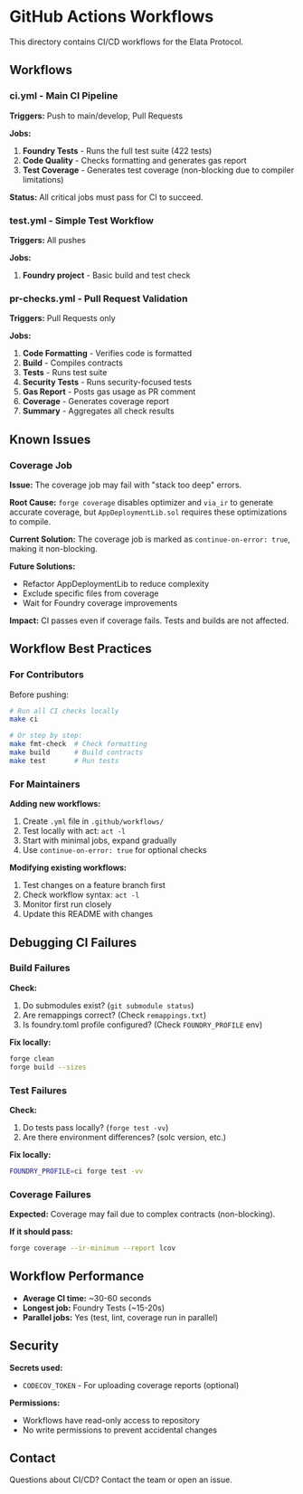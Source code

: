 # GitHub Actions Workflows

This directory contains CI/CD workflows for the Elata Protocol.

## Workflows

### ci.yml - Main CI Pipeline

**Triggers:** Push to main/develop, Pull Requests

**Jobs:**
1. **Foundry Tests** - Runs the full test suite (422 tests)
2. **Code Quality** - Checks formatting and generates gas report
3. **Test Coverage** - Generates test coverage (non-blocking due to compiler limitations)

**Status:** All critical jobs must pass for CI to succeed.

### test.yml - Simple Test Workflow

**Triggers:** All pushes

**Jobs:**
1. **Foundry project** - Basic build and test check

### pr-checks.yml - Pull Request Validation

**Triggers:** Pull Requests only

**Jobs:**
1. **Code Formatting** - Verifies code is formatted
2. **Build** - Compiles contracts
3. **Tests** - Runs test suite
4. **Security Tests** - Runs security-focused tests
5. **Gas Report** - Posts gas usage as PR comment
6. **Coverage** - Generates coverage report
7. **Summary** - Aggregates all check results

## Known Issues

### Coverage Job

**Issue:** The coverage job may fail with "stack too deep" errors.

**Root Cause:** `forge coverage` disables optimizer and `via_ir` to generate accurate coverage, but `AppDeploymentLib.sol` requires these optimizations to compile.

**Current Solution:** The coverage job is marked as `continue-on-error: true`, making it non-blocking.

**Future Solutions:**
- Refactor AppDeploymentLib to reduce complexity
- Exclude specific files from coverage
- Wait for Foundry coverage improvements

**Impact:** CI passes even if coverage fails. Tests and builds are not affected.

## Workflow Best Practices

### For Contributors

Before pushing:
```bash
# Run all CI checks locally
make ci

# Or step by step:
make fmt-check  # Check formatting
make build      # Build contracts
make test       # Run tests
```

### For Maintainers

**Adding new workflows:**
1. Create `.yml` file in `.github/workflows/`
2. Test locally with act: `act -l`
3. Start with minimal jobs, expand gradually
4. Use `continue-on-error: true` for optional checks

**Modifying existing workflows:**
1. Test changes on a feature branch first
2. Check workflow syntax: `act -l`
3. Monitor first run closely
4. Update this README with changes

## Debugging CI Failures

### Build Failures

**Check:**
1. Do submodules exist? (`git submodule status`)
2. Are remappings correct? (Check `remappings.txt`)
3. Is foundry.toml profile configured? (Check `FOUNDRY_PROFILE` env)

**Fix locally:**
```bash
forge clean
forge build --sizes
```

### Test Failures

**Check:**
1. Do tests pass locally? (`forge test -vv`)
2. Are there environment differences? (solc version, etc.)

**Fix locally:**
```bash
FOUNDRY_PROFILE=ci forge test -vv
```

### Coverage Failures

**Expected:** Coverage may fail due to complex contracts (non-blocking).

**If it should pass:**
```bash
forge coverage --ir-minimum --report lcov
```

## Workflow Performance

- **Average CI time:** ~30-60 seconds
- **Longest job:** Foundry Tests (~15-20s)
- **Parallel jobs:** Yes (test, lint, coverage run in parallel)

## Security

**Secrets used:**
- `CODECOV_TOKEN` - For uploading coverage reports (optional)

**Permissions:**
- Workflows have read-only access to repository
- No write permissions to prevent accidental changes

## Contact

Questions about CI/CD? Contact the team or open an issue.

